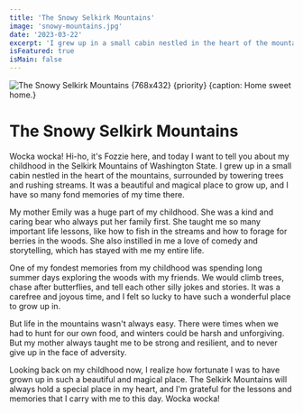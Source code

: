 ```yaml
---
title: 'The Snowy Selkirk Mountains'
image: 'snowy-mountains.jpg'
date: '2023-03-22'
excerpt: 'I grew up in a small cabin nestled in the heart of the mountains, surrounded by towering trees'
isFeatured: true
isMain: false
---
```

![The Snowy Selkirk Mountains {768x432} {priority} {caption: Home sweet home.}](/images/posts/snowy-mountains.jpg)

# The Snowy Selkirk Mountains

Wocka wocka! Hi-ho, it's Fozzie here, and today I want to tell you about my childhood in the Selkirk Mountains of Washington State. I grew up in a small cabin nestled in the heart of the mountains, surrounded by towering trees and rushing streams. It was a beautiful and magical place to grow up, and I have so many fond memories of my time there.

My mother Emily was a huge part of my childhood. She was a kind and caring bear who always put her family first. She taught me so many important life lessons, like how to fish in the streams and how to forage for berries in the woods. She also instilled in me a love of comedy and storytelling, which has stayed with me my entire life.

One of my fondest memories from my childhood was spending long summer days exploring the woods with my friends. We would climb trees, chase after butterflies, and tell each other silly jokes and stories. It was a carefree and joyous time, and I felt so lucky to have such a wonderful place to grow up in.

But life in the mountains wasn't always easy. There were times when we had to hunt for our own food, and winters could be harsh and unforgiving. But my mother always taught me to be strong and resilient, and to never give up in the face of adversity.

Looking back on my childhood now, I realize how fortunate I was to have grown up in such a beautiful and magical place. The Selkirk Mountains will always hold a special place in my heart, and I'm grateful for the lessons and memories that I carry with me to this day. Wocka wocka!